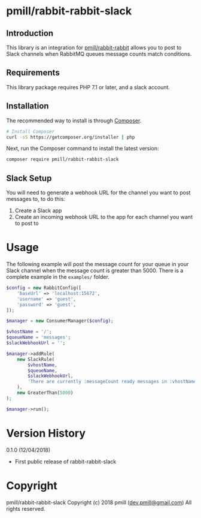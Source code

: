 # pmill/rabbit-rabbit-slack

## Introduction

This library is an integration for [pmill/rabbit-rabbit](https://github.com/pmill/rabbit-rabbit) allows you to post to Slack channels when RabbitMQ queues message counts match conditions.

## Requirements

This library package requires PHP 7.1 or later, and a slack account.

## Installation

The recommended way to install is through [Composer](http://getcomposer.org).

```bash
# Install Composer
curl -sS https://getcomposer.org/installer | php
```

Next, run the Composer command to install the latest version:

```bash
composer require pmill/rabbit-rabbit-slack
```

## Slack Setup

You will need to generate a webhook URL for the channel you want to post messages to, to do this:

1. Create a Slack app
2. Create an incoming webhook URL to the app for each channel you want to post to

# Usage

The following example will post the message count for your queue in your Slack channel when the message count is greater 
than 5000. There is a complete example in the `examples/` folder.

```php
$config = new RabbitConfig([
    'baseUrl' => 'localhost:15672',
    'username' => 'guest',
    'password' => 'guest',
]);

$manager = new ConsumerManager($config);

$vhostName = '/';
$queueName = 'messages';
$slackWebhookUrl = '';

$manager->addRule(
    new SlackRule(
        $vhostName,
        $queueName,
        $slackWebhookUrl,
        'There are currently :messageCount ready messages in :vhostName/:queueName'
    ),
    new GreaterThan(5000)
);

$manager->run();
```


# Version History

0.1.0 (12/04/2018)

*   First public release of rabbit-rabbit-slack


# Copyright

pmill/rabbit-rabbit-slack
Copyright (c) 2018 pmill (dev.pmill@gmail.com) 
All rights reserved.